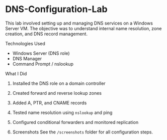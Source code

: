 # DNS-Configuration-Lab
This lab involved setting up and managing DNS services on a Windows Server VM. The objective was to understand internal name resolution, zone creation, and DNS record management.

Technologies Used
- Windows Server (DNS role)
- DNS Manager
- Command Prompt / nslookup

What I Did
1. Installed the DNS role on a domain controller
2. Created forward and reverse lookup zones
3. Added A, PTR, and CNAME records
4. Tested name resolution using `nslookup` and ping
5. Configured conditional forwarders and monitored replication

6. Screenshots
See the `/screenshots` folder for all configuration steps.
